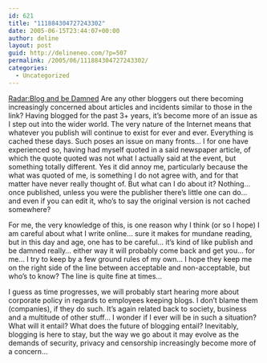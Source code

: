 ```yaml
---
id: 621
title: "111884304727243302"
date: 2005-06-15T23:44:07+00:00
author: deline
layout: post
guid: http://delineneo.com/?p=507
permalink: /2005/06/111884304727243302/
categories:
  - Uncategorized
---
```

[Radar:Blog and be Damned](http://radar.smh.com.au/archives/2005/06/post_4.html) Are any other bloggers out there becoming increasingly concerned about articles and incidents similar to those in the link? Having blogged for the past 3+ years, it&#8217;s become more of an issue as I step out into the wider world. The very nature of the Internet means that whatever you publish will continue to exist for ever and ever. Everything is cached these days. Such poses an issue on many fronts&#8230; I for one have experienced so, having had myself quoted in a said newspaper article, of which the quote quoted was not what I actually said at the event, but something totally different. Yes it did annoy me, particularly because the what was quoted of me, is something I do not agree with, and for that matter have never really thought of. But what can I do about it? Nothing&#8230; once published, unless you were the publisher there&#8217;s little one can do&#8230; and even if you can edit it, who&#8217;s to say the original version is not cached somewhere?

For me, the very knowledge of this, is one reason why I think (or so I hope) I am careful about what I write online&#8230; sure it makes for mundane reading, but in this day and age, one has to be careful&#8230; it&#8217;s kind of like publish and be damned really&#8230; either way it will probably come back and get you&#8230; for me&#8230; I try to keep by a few ground rules of my own&#8230; I hope they keep me on the right side of the line between acceptable and non-acceptable, but who&#8217;s to know? The line is quite fine at times&#8230;

I guess as time progresses, we will probably start hearing more about corporate policy in regards to employees keeping blogs. I don&#8217;t blame them (companies), if they do such. It&#8217;s again related back to society, business and a multitude of other stuff&#8230; I wonder if I ever will be in such a situation? What will it entail? What does the future of blogging entail? Inevitably, blogging is here to stay, but the way we go about it may evolve as the demands of security, privacy and censorship increasingly become more of a concern&#8230;